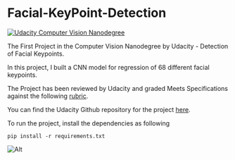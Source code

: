 # Facial-KeyPoint-Detection

[![Udacity Computer Vision Nanodegree](http://tugan0329.bitbucket.io/imgs/github/cvnd.svg)](https://www.udacity.com/course/computer-vision-nanodegree--nd891)

The First Project in the Computer Vision Nanodegree by Udacity - Detection of Facial Keypoints. 

In this project, I built a CNN model for regression of 68 different facial keypoints.

The Project has been reviewed by Udacity and graded Meets Specifications against the 
following [rubric](https://github.com/udacity/P1_Facial_Keypoints/blob/master/README.md).

You can find the Udacity Github repository for the project [here](https://github.com/udacity/P1_Facial_Keypoints).


To run the project, install the dependencies as following

```
pip install -r requirements.txt
```
![Alt](https://raw.githubusercontent.com/udacity/P1_Facial_Keypoints/master/images/key_pts_example.png)


